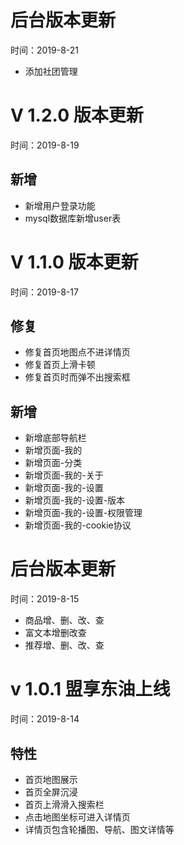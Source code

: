 
# 后台版本更新
时间：2019-8-21
- 添加社团管理
# V 1.2.0 版本更新
时间：2019-8-19
## 新增
- 新增用户登录功能
- mysql数据库新增user表
# V 1.1.0 版本更新
时间：2019-8-17
## 修复
- 修复首页地图点不进详情页
- 修复首页上滑卡顿
- 修复首页时而弹不出搜索框
## 新增
- 新增底部导航栏
- 新增页面-我的
- 新增页面-分类 
- 新增页面-我的-关于
- 新增页面-我的-设置
- 新增页面-我的-设置-版本
- 新增页面-我的-设置-权限管理
- 新增页面-我的-cookie协议
# 后台版本更新
时间：2019-8-15
- 商品增、删、改、查
- 富文本增删改查
- 推荐增、删、改、查
# v 1.0.1 盟享东油上线 
时间：2019-8-14
## 特性
- 首页地图展示
- 首页全屏沉浸
- 首页上滑滑入搜索栏
- 点击地图坐标可进入详情页
- 详情页包含轮播图、导航、图文详情等